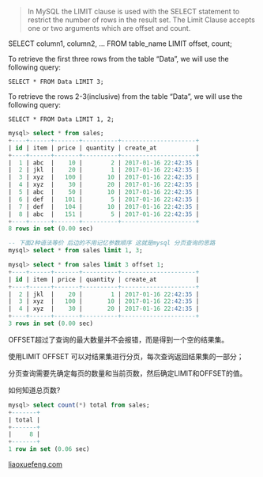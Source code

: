 > In MySQL the LIMIT clause is used with the SELECT statement to restrict the number of rows in the result set. The Limit Clause accepts one or two arguments which are offset and count.

SELECT column1, column2, ...
FROM table_name
LIMIT offset, count;


To retrieve the first three rows from the table “Data”, we will use the following query:
```
SELECT * FROM Data LIMIT 3;
```

To retrieve the rows 2-3(inclusive) from the table “Data”, we will use the following query:
```
SELECT * FROM Data LIMIT 1, 2;
```

```sql
mysql> select * from sales;
+----+------+-------+----------+---------------------+
| id | item | price | quantity | create_at           |
+----+------+-------+----------+---------------------+
|  1 | abc  |    10 |        2 | 2017-01-16 22:42:35 |
|  2 | jkl  |    20 |        1 | 2017-01-16 22:42:35 |
|  3 | xyz  |   100 |       10 | 2017-01-16 22:42:35 |
|  4 | xyz  |    30 |       20 | 2017-01-16 22:42:35 |
|  5 | abc  |    50 |       10 | 2017-01-16 22:42:35 |
|  6 | def  |   101 |        5 | 2017-01-16 22:42:35 |
|  7 | def  |   104 |       10 | 2017-01-16 22:42:35 |
|  8 | abc  |   151 |        5 | 2017-01-16 22:42:35 |
+----+------+-------+----------+---------------------+
8 rows in set (0.00 sec)

-- 下面2种语法等价 后边的不用记忆参数顺序 这就是mysql 分页查询的思路
mysql> select * from sales limit 1, 3;

mysql> select * from sales limit 3 offset 1;
+----+------+-------+----------+---------------------+
| id | item | price | quantity | create_at           |
+----+------+-------+----------+---------------------+
|  2 | jkl  |    20 |        1 | 2017-01-16 22:42:35 |
|  3 | xyz  |   100 |       10 | 2017-01-16 22:42:35 |
|  4 | xyz  |    30 |       20 | 2017-01-16 22:42:35 |
+----+------+-------+----------+---------------------+
3 rows in set (0.00 sec)
```
OFFSET超过了查询的最大数量并不会报错，而是得到一个空的结果集。

使用LIMIT <M> OFFSET <N>可以对结果集进行分页，每次查询返回结果集的一部分；

分页查询需要先确定每页的数量和当前页数，然后确定LIMIT和OFFSET的值。

如何知道总页数?
```sql
mysql> select count(*) total from sales;
+-------+
| total |
+-------+
|     8 |
+-------+
1 row in set (0.06 sec)
```

[liaoxuefeng.com](https://www.liaoxuefeng.com/wiki/1177760294764384/1217864791925600)